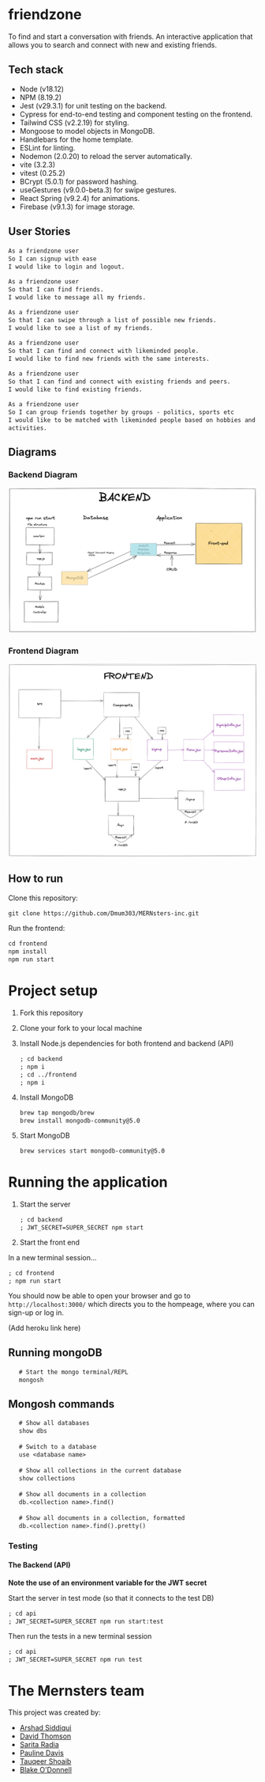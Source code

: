 # friendzone

To find and start a conversation with friends. An interactive application that allows you to search and connect with new and existing friends.

## Tech stack

* Node (v18.12)
* NPM (8.19.2)
* Jest (v29.3.1) for unit testing on the backend.
* Cypress for end-to-end testing and component testing on the frontend.
* Tailwind CSS (v2.2.19) for styling.
* Mongoose to model objects in MongoDB.
* Handlebars for the home template.
* ESLint for linting.
* Nodemon (2.0.20) to reload the server automatically.
* vite (3.2.3)
* vitest (0.25.2)
* BCrypt (5.0.1) for password hashing.
* useGestures (v9.0.0-beta.3) for swipe gestures.
* React Spring (v9.2.4) for animations.
* Firebase (v9.1.3) for image storage.
  
## User Stories
```
As a friendzone user
So I can signup with ease 
I would like to login and logout. 
```

```
As a friendzone user
So that I can find friends.
I would like to message all my friends.
```

```
As a friendzone user
So that I can swipe through a list of possible new friends.
I would like to see a list of my friends.
```

```
As a friendzone user
So that I can find and connect with likeminded people.
I would like to find new friends with the same interests.
```

```
As a friendzone user
So that I can find and connect with existing friends and peers.
I would like to find existing friends.
```

```
As a friendzone user
So I can group friends together by groups - politics, sports etc
I would like to be matched with likeminded people based on hobbies and activities.

```

## Diagrams

### Backend Diagram
<img src='images/backend.png'/>

### Frontend Diagram
<img src='images/frontend.png'/>



## How to run

Clone this repository:

```
git clone https://github.com/Dmum303/MERNsters-inc.git

```

Run the frontend:

```
cd frontend
npm install
npm run start
```

# Project setup

1. Fork this repository
2. Clone your fork to your local machine
3. Install Node.js dependencies for both frontend and backend (API)
   ```
   ; cd backend
   ; npm i
   ; cd ../frontend
   ; npm i
   ```

4. Install MongoDB
   ```
   brew tap mongodb/brew
   brew install mongodb-community@5.0
   ```
5. Start MongoDB
   ```
   brew services start mongodb-community@5.0
   ```

# Running the application

1. Start the server
   ```
   ; cd backend
   ; JWT_SECRET=SUPER_SECRET npm start
   ```
2. Start the front end

  In a new terminal session...
  ```
  ; cd frontend
  ; npm run start
  ```

You should now be able to open your browser and go to `http://localhost:3000/` which directs you to the hompeage, where you can sign-up or log in.

(Add heroku link here)

## Running mongoDB

```shell
   # Start the mongo terminal/REPL
   mongosh
```

## Mongosh commands

```shell
   # Show all databases
   show dbs

   # Switch to a database
   use <database name>

   # Show all collections in the current database
   show collections

   # Show all documents in a collection
   db.<collection name>.find()

   # Show all documents in a collection, formatted
   db.<collection name>.find().pretty()
```
### Testing


#### The Backend (API)

**Note the use of an environment variable for the JWT secret**

  Start the server in test mode (so that it connects to the test DB)

  ```
  ; cd api
  ; JWT_SECRET=SUPER_SECRET npm run start:test
  ```

  Then run the tests in a new terminal session

  ```
  ; cd api
  ; JWT_SECRET=SUPER_SECRET npm run test
  ```

  # The Mernsters team

This project was created by:

- [Arshad Siddiqui](https://github.com/Arshad-Siddiqui)
- [David Thomson](https://https://github.com/Dmum303)
- [Sarita Radia](https://github.com/saritahub)
- [Pauline Davis](https://github.com/paulinejdavis)
- [Tauqeer Shoaib](https://github.com/tauqeer92)
- [Blake O'Donnell](https://github.com/blakerodonnell)